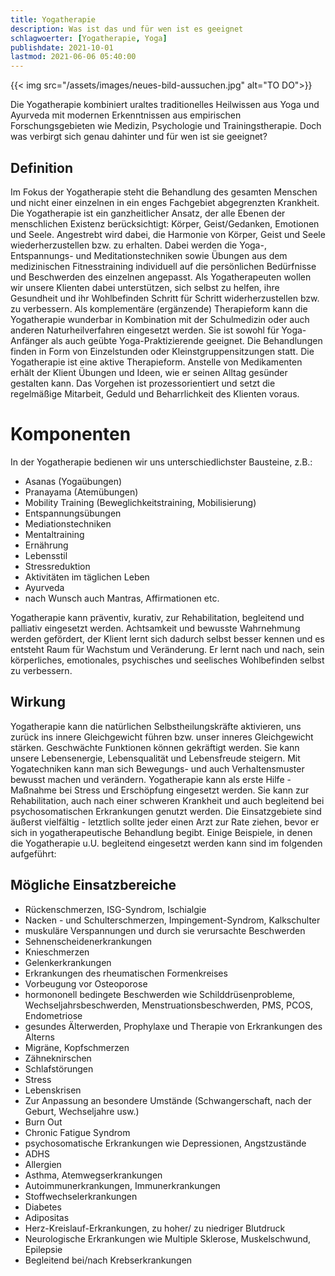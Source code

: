 ```yaml
---
title: Yogatherapie
description: Was ist das und für wen ist es geeignet
schlagwoerter: [Yogatherapie, Yoga]
publishdate: 2021-10-01
lastmod: 2021-06-06 05:40:00
---
```


{{< img src="/assets/images/neues-bild-aussuchen.jpg" alt="TO DO">}}

Die Yogatherapie kombiniert uraltes traditionelles Heilwissen aus Yoga und Ayurveda mit modernen Erkenntnissen aus empirischen Forschungsgebieten wie Medizin, Psychologie und Trainingstherapie. Doch was verbirgt sich genau dahinter und für wen ist sie geeignet?

## Definition

Im Fokus der Yogatherapie steht die Behandlung des gesamten Menschen und nicht einer einzelnen in ein enges Fachgebiet abgegrenzten Krankheit. Die Yogatherapie ist ein ganzheitlicher Ansatz, der alle Ebenen der menschlichen Existenz berücksichtigt: Körper, Geist/Gedanken, Emotionen und Seele. Angestrebt wird dabei, die Harmonie von Körper, Geist und Seele wiederherzustellen bzw. zu erhalten. Dabei werden die Yoga-, Entspannungs- und Meditationstechniken sowie Übungen aus dem medizinischen Fitnesstraining individuell auf die persönlichen Bedürfnisse und Beschwerden des einzelnen angepasst. Als Yogatherapeuten wollen wir unsere Klienten dabei unterstützen, sich selbst zu helfen, ihre Gesundheit und ihr Wohlbefinden Schritt für Schritt widerherzustellen bzw. zu verbessern.
Als komplementäre (ergänzende) Therapieform kann die Yogatherapie wunderbar in Kombination mit der Schulmedizin oder auch anderen Naturheilverfahren eingesetzt werden. Sie ist sowohl für Yoga-Anfänger als auch geübte Yoga-Praktizierende geeignet. Die Behandlungen finden in Form von Einzelstunden oder Kleinstgruppensitzungen statt. Die Yogatherapie ist eine aktive Therapieform. Anstelle von Medikamenten erhält der Klient Übungen und Ideen, wie er seinen Alltag gesünder gestalten kann. Das Vorgehen ist prozessorientiert und setzt die regelmäßige Mitarbeit, Geduld und Beharrlichkeit des Klienten voraus. 

# Komponenten

In der Yogatherapie bedienen wir uns unterschiedlichster Bausteine, z.B.:
- Asanas (Yogaübungen)
- Pranayama (Atemübungen)
- Mobility Training (Beweglichkeitstraining, Mobilisierung)
- Entspannungsübungen
- Mediationstechniken
- Mentaltraining
- Ernährung
- Lebensstil
- Stressreduktion
- Aktivitäten im täglichen Leben
- Ayurveda
- nach Wunsch auch Mantras, Affirmationen etc.

Yogatherapie kann präventiv, kurativ, zur Rehabilitation, begleitend und palliativ eingesetzt werden. Achtsamkeit und bewusste Wahrnehmung werden gefördert, der Klient lernt sich dadurch selbst besser kennen und es entsteht Raum für Wachstum und Veränderung. Er lernt nach und nach, sein körperliches, emotionales, psychisches und seelisches Wohlbefinden selbst zu verbessern. 


## Wirkung

Yogatherapie kann die natürlichen Selbstheilungskräfte aktivieren, uns zurück ins innere Gleichgewicht führen bzw. unser inneres Gleichgewicht stärken. Geschwächte Funktionen können gekräftigt werden. Sie kann unsere Lebensenergie, Lebensqualität und Lebensfreude steigern. Mit Yogatechniken kann man sich Bewegungs- und auch Verhaltensmuster bewusst machen und verändern. Yogatherapie kann als erste Hilfe - Maßnahme bei Stress und Erschöpfung eingesetzt werden. Sie kann zur Rehabilitation, auch nach einer schweren Krankheit und auch begleitend bei psychosomatischen Erkrankungen genutzt werden. Die Einsatzgebiete sind äußerst vielfältig - letztlich sollte jeder einen Arzt zur Rate ziehen, bevor er sich in yogatherapeutische Behandlung begibt. Einige Beispiele, in denen die Yogatherapie u.U. begleitend eingesetzt werden kann sind im folgenden aufgeführt:


## Mögliche Einsatzbereiche

- Rückenschmerzen, ISG-Syndrom, Ischialgie
- Nacken - und Schulterschmerzen, Impingement-Syndrom, Kalkschulter
- muskuläre Verspannungen und durch sie verursachte Beschwerden
- Sehnenscheidenerkrankungen
- Knieschmerzen
- Gelenkerkrankungen
- Erkrankungen des rheumatischen Formenkreises
- Vorbeugung vor Osteoporose
- hormononell bedingete Beschwerden wie Schilddrüsenprobleme, Wechseljahrsbeschwerden, Menstruationsbeschwerden, PMS, PCOS, Endometriose
- gesundes Älterwerden, Prophylaxe und Therapie von Erkrankungen des Alterns
- Migräne, Kopfschmerzen
- Zähneknirschen
- Schlafstörungen
- Stress
- Lebenskrisen
- Zur Anpassung an besondere Umstände (Schwangerschaft, nach der Geburt, Wechseljahre usw.)
- Burn Out
- Chronic Fatigue Syndrom
- psychosomatische Erkrankungen wie Depressionen, Angstzustände
- ADHS
- Allergien
- Asthma, Atemwegserkrankungen
- Autoimmunerkrankungen, Immunerkrankungen
- Stoffwechselerkrankungen
- Diabetes
- Adipositas
- Herz-Kreislauf-Erkrankungen, zu hoher/ zu niedriger Blutdruck
- Neurologische Erkrankungen wie Multiple Sklerose, Muskelschwund, Epilepsie
- Begleitend bei/nach Krebserkrankungen